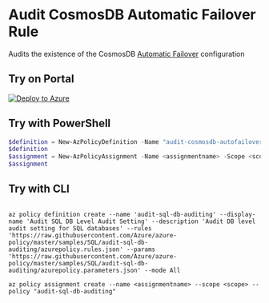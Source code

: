 # Audit CosmosDB Automatic Failover Rule

Audits the existence of the CosmosDB [Automatic Failover](https://docs.microsoft.com/en-us/azure/cosmos-db/high-availability) configuration


## Try on Portal

[![Deploy to Azure](http://azuredeploy.net/deploybutton.png)](https://portal.azure.com/#blade/Microsoft_Azure_Policy/CreatePolicyDefinitionBlade/uri/https%3A%2F%2Fraw.githubusercontent.com%2FAzure%2Fazure-policy%2Fmaster%2Fsamples%2FCosmosDB%2Faudit-cosmosdb-autofailover-georeplication%2Fazurepolicy.json)

## Try with PowerShell

````powershell
$definition = New-AzPolicyDefinition -Name "audit-cosmosdb-autofailover-georeplication" -DisplayName "Audit Automatic Failover for CosmosDB accounts" -description "Audit Automatic Failover for CosmosDB accounts" -Policy 'https://raw.githubusercontent.com/Azure/azure-policy/master/samples/CosmosDB/audit-cosmosdb-autofailover-georeplication/azurepolicy.rules.json' -Parameter 'https://raw.githubusercontent.com/Azure/azure-policy/master/samples/SQL/audit-sql-db-auditing/azurepolicy.parameters.json' -Mode All
$definition
$assignment = New-AzPolicyAssignment -Name <assignmentname> -Scope <scope>  -setting <Audit Setting> -PolicyDefinition $definition
$assignment 
````



## Try with CLI

````cli

az policy definition create --name 'audit-sql-db-auditing' --display-name 'Audit SQL DB Level Audit Setting' --description 'Audit DB level audit setting for SQL databases' --rules 'https://raw.githubusercontent.com/Azure/azure-policy/master/samples/SQL/audit-sql-db-auditing/azurepolicy.rules.json' --params 'https://raw.githubusercontent.com/Azure/azure-policy/master/samples/SQL/audit-sql-db-auditing/azurepolicy.parameters.json' --mode All

az policy assignment create --name <assignmentname> --scope <scope> --policy "audit-sql-db-auditing" 

````